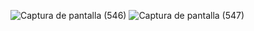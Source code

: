 ![Captura de pantalla (546)](https://user-images.githubusercontent.com/76067475/144801171-ba04c673-fcf6-4d67-af0c-5f38d50acc7f.png)
![Captura de pantalla (547)](https://user-images.githubusercontent.com/76067475/144801177-a2a7302f-e5a3-480e-8728-c502d38451e2.png)
